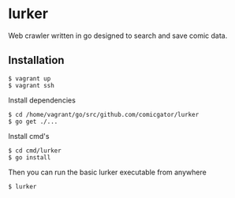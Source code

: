 lurker
======

Web crawler written in go designed to search and save comic data.

## Installation
	$ vagrant up
	$ vagrant ssh

Install dependencies

    $ cd /home/vagrant/go/src/github.com/comicgator/lurker
	$ go get ./...

Install cmd's

	$ cd cmd/lurker
	$ go install

Then you can run the basic lurker executable from anywhere

	$ lurker